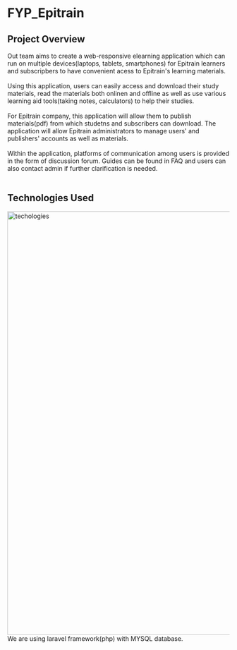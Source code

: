 # FYP_Epitrain
## Project Overview
Out team aims to create a web-responsive elearning application which can run on multiple devices(laptops, tablets, smartphones) for Epitrain learners and subscripbers to have convenient acess to Epitrain's learning materials.<br><br>
Using this application, users can easily access and download their study materials, read the materials both onlinen and offline as well as use various learning aid tools(taking notes, calculators) to help their studies.<br><br>
For Epitrain company, this application will allow them to publish materials(pdf) from which studetns and subscribers can download. The application will allow Epitrain administrators to manage users' and publishers' accounts as well as materials.<br><br>
Within the application, platforms of communication among users is provided in the form of discussion forum. Guides can be found in FAQ and users can also contact admin if further clarification is needed.
<br><br>

## Technologies Used
<img width="960" alt="techologies" src="https://user-images.githubusercontent.com/17329070/32981904-3041f3b0-ccb6-11e7-9537-f58a7cb27d56.png">
We are using laravel framework(php) with MYSQL database.



